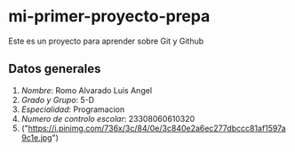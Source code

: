 # mi-primer-proyecto-prepa
Este es un proyecto para aprender sobre Git y Github
## Datos generales
1. *Nombre*: Romo Alvarado Luis Angel
2. *Grado y Grupo*: 5-D
3. *Especialidad*: Programacion
4. *Numero de controlo escolar*: 23308060610320
5. ("https://i.pinimg.com/736x/3c/84/0e/3c840e2a6ec277dbccc81af1597a9c1e.jpg")
